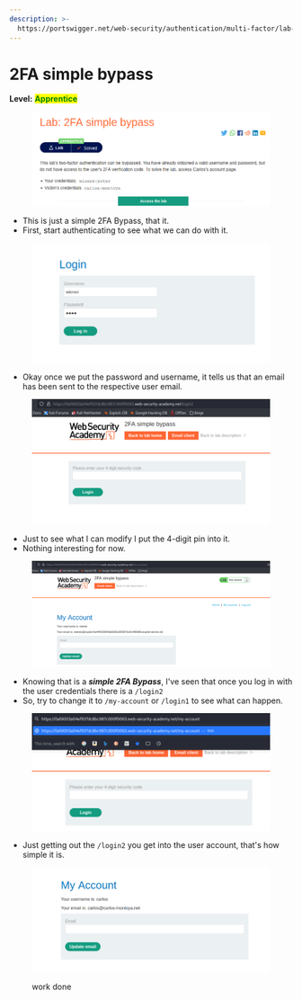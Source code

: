 ```yaml
---
description: >-
  https://portswigger.net/web-security/authentication/multi-factor/lab-2fa-simple-bypass
---
```


# 2FA simple bypass

**Level:** <mark style="color:green;">**Apprentice**</mark>

<figure><img src="../../../../../.gitbook/assets/2fabypass1.png" alt=""><figcaption></figcaption></figure>

* This is just a simple 2FA Bypass, that it.
* First, start authenticating to see what we can do with it.

<figure><img src="../../../../../.gitbook/assets/2fabypass2.png" alt=""><figcaption></figcaption></figure>

* Okay once we put the password and username, it tells us that an email has been sent to the respective user email.

<figure><img src="../../../../../.gitbook/assets/2fabypass3.png" alt=""><figcaption></figcaption></figure>

* Just to see what I can modify I put the 4-digit pin into it.
* Nothing interesting for now.

<figure><img src="../../../../../.gitbook/assets/2fabypass4.png" alt=""><figcaption></figcaption></figure>

* Knowing that is a _**simple 2FA Bypass**_, I've seen that once you log in with the user credentials there is a `/login2`
* So, try to change it to `/my-account` or `/login1` to see what can happen.

<figure><img src="../../../../../.gitbook/assets/2fabypass5.png" alt=""><figcaption></figcaption></figure>

* Just getting out the `/login2` you get into the user account, that's how simple it is.

<figure><img src="../../../../../.gitbook/assets/2fabypass6.png" alt=""><figcaption><p>work done</p></figcaption></figure>
